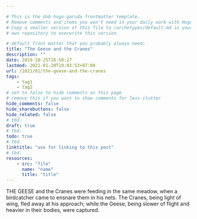 ```yaml
---

# This is the dnb-hugo-garuda frontmatter template. 
# Remove comments and items you won't need in your daily work with Hugo.
# Copy a smaller version of this file to /archetypes/default.md in your
# own repository to overwrite this version.

# default front matter that you probably always need:
title: "The Geese and the Cranes"
description: ""
date: 2019-10-25T16:50:27
lastmod: 2021-01-20T19:03:53+07:00
url: /2021/01/the-geese-and-the-cranes
tags:
    - tag1
    - tag2
# set to false to hide comments on this page
# remove this if you want to show comments for less clutter
hide_comments: false
hide_sharebuttons: false
hide_related: false
# tbd.
draft: true
# tbd.
todo: true
# tbd.
linktitle: "use for linking to this post"
# tbd.
resources:
    - src: "file"
      name: "name"
      title: "title"
---
```

THE GEESE and the Cranes were feeding in the same meadow, when a birdcatcher came to ensnare them in his nets. The Cranes, being light of wing, fled away at his approach; while the Geese, being slower of flight and heavier in their bodies, were captured.



